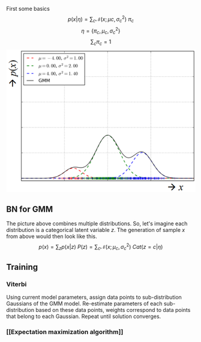 First some basics
$$p(x|\eta) = \sum_{c} \mathcal{N}(x; \mu{c}, \sigma_{c}^{2}) \text{ } \pi_{c}$$
$$\eta = \{\pi_c, \mu_c, \sigma_c^2\}$$
$$\sum_c \pi_c = 1$$
![[gmm.png]](assets/gmm.png)
## BN for GMM
The picture above combines multiple distributions. So, let's imagine each distribution is a categorical latent variable $z$. The generation of sample $x$ from above would then look like this.
$$p(x) = \sum_z p(x|z) \text{ } P(z) = \sum_c \mathcal{N}(x; \mu_c, \sigma_c^2) \text{ } Cat(z = c|\eta)$$

## Training
### Viterbi
Using current model parameters, assign data points to sub-distribution Gaussians of the GMM model. Re-estimate parameters of each sub-distribution based on these data points, weights correspond to data points that belong to each Gaussian. Repeat until solution converges.
### [[Expectation maximization algorithm]]